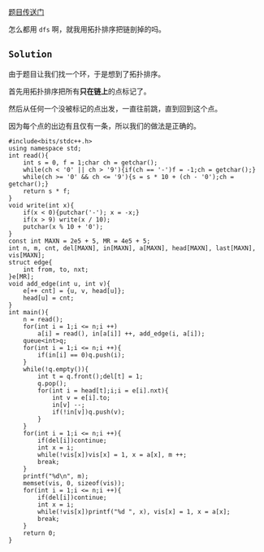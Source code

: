 [题目传送门](https://www.luogu.com.cn/problem/AT_abc311_c)

怎么都用 `dfs` 啊，就我用拓扑排序把链剖掉的吗。

## $\mathtt{Solution}$

由于题目让我们找一个环，于是想到了拓扑排序。

首先用拓扑排序把所有**只在链上**的点标记了。

然后从任何一个没被标记的点出发，一直往前跳，直到回到这个点。

因为每个点的出边有且仅有一条，所以我们的做法是正确的。

```
#include<bits/stdc++.h>
using namespace std;
int read(){
	int s = 0, f = 1;char ch = getchar();
	while(ch < '0' || ch > '9'){if(ch == '-')f = -1;ch = getchar();}
	while(ch >= '0' && ch <= '9'){s = s * 10 + (ch - '0');ch = getchar();}
	return s * f;
}
void write(int x){
    if(x < 0){putchar('-'); x = -x;}
    if(x > 9) write(x / 10);
    putchar(x % 10 + '0');
}
const int MAXN = 2e5 + 5, MR = 4e5 + 5;
int n, m, cnt, del[MAXN], in[MAXN], a[MAXN], head[MAXN], last[MAXN], vis[MAXN];
struct edge{
	int from, to, nxt;
}e[MR];
void add_edge(int u, int v){
	e[++ cnt] = {u, v, head[u]};
	head[u] = cnt;
}
int main(){
	n = read();
	for(int i = 1;i <= n;i ++)
		a[i] = read(), in[a[i]] ++, add_edge(i, a[i]);
	queue<int>q;
	for(int i = 1;i <= n;i ++){
		if(in[i] == 0)q.push(i);
	}
	while(!q.empty()){
		int t = q.front();del[t] = 1;
		q.pop();
		for(int i = head[t];i;i = e[i].nxt){
			int v = e[i].to;
			in[v] --;
			if(!in[v])q.push(v);
		}
	}
	for(int i = 1;i <= n;i ++){
		if(del[i])continue;
		int x = i;
		while(!vis[x])vis[x] = 1, x = a[x], m ++;
		break;
	}
	printf("%d\n", m);
	memset(vis, 0, sizeof(vis));
	for(int i = 1;i <= n;i ++){
		if(del[i])continue;
		int x = i;
		while(!vis[x])printf("%d ", x), vis[x] = 1, x = a[x];
		break;
	}
	return 0;
}
```